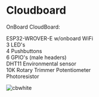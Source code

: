 # Cloudboard

OnBoard CloudBoard:

ESP32-WROVER-E w/onboard WiFi </br>
3 LED's</br>
4 Pushbuttons</br>
6 GPIO's (male headers)</br>
DHT11 Environmental sensor</br>
10K Rotary Trimmer Potentiometer</br>
Photoresistor

![cbwhite](https://user-images.githubusercontent.com/16296900/203607850-e91af435-b0a9-403a-8bf0-2baf03de9c93.jpg)
